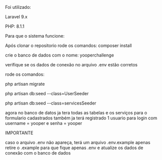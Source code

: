 Foi utilizado:

Laravel 9.x

PHP: 8.1.1

Para que o sistema funcione:

Após clonar o repositorio rode os comandos: 
composer install

crie o banco de dados com o nome: yooperchallenge

verifique se os dados de conexão no arquivo .env estão corretos

rode os comandos: 

php artisan migrate 

php artisan db:seed --class=UserSeeder
 
php artisan db:seed --class=servicesSeeder
 

agora no banco de datos ja tera todas as tabelas e os serviços para o formulario cadastrados
também ja terá registrado 1 usuario para login com username = yooper e senha = yooper

IMPORTANTE

caso o arquivo .env não apareça, terá um arquivo .env.example apenas retire o .example para que fique apenas .env e atualize os dados de conexão com o banco de dados
